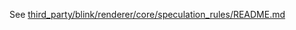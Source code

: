 See [third_party/blink/renderer/core/speculation_rules/README.md](../../../third_party/blink/renderer/core/speculation_rules/README.md)